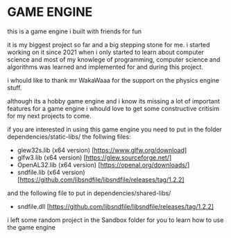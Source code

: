 # GAME ENGINE

this is a game engine i built with friends for fun

it is my biggest project so far and a big stepping stone for me. i started working on it since 2021 when i only started to learn about computer science and 
most of my knowlege of programming, computer science and algorithms was learned and implemented for and during this project.

i whould like to thank mr WakaWaaa for the support on the physics engine stuff.

although its a hobby game engine and i know its missing a lot of important features for a game engine i whould love to get some constructive critisim for my next projects to come.

if you are interested in using this game engine you need to put in the folder dependencies/static-libs/ the follwing files:
* glew32s.lib  (x64 version) [https://www.glfw.org/download]
* glfw3.lib    (x64 version) [https://glew.sourceforge.net/]
* OpenAL32.lib (x64 version)  [https://openal.org/downloads/]
* sndfile.lib  (x64 version)  [https://github.com/libsndfile/libsndfile/releases/tag/1.2.2]

and the following file to put in dependencies/shared-libs/
* sndfile.dll [https://github.com/libsndfile/libsndfile/releases/tag/1.2.2]

i left some random project in the Sandbox folder for you to learn how to use the game engine
